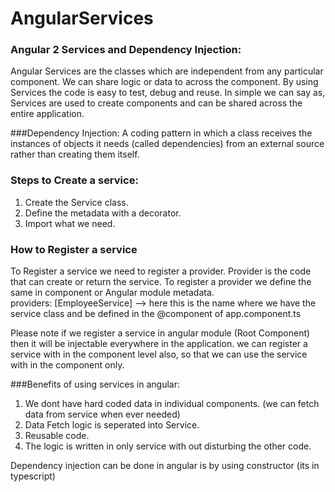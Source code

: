 # AngularServices

### Angular 2 Services and Dependency Injection: 
Angular Services are the classes which are independent from any particular component. We can share logic or data to across the component. By using Services the code is easy to test, debug and reuse. In simple we can say as, Services are used to  create components and can be shared across the entire application.

###Dependency Injection: 
A coding pattern in which a class receives the instances of objects it needs (called dependencies) from an external source rather than creating them itself.

### Steps to Create a service: 
1) Create the Service class.
2) Define the metadata with a decorator.
3) Import what we need.

### How to Register a service
To Register a service we need to register a provider. Provider is the code that can  create or return the service. To register a provider we define the same in component  or Angular module metadata.  
providers: [EmployeeService] --> here this is the name where we have the service class and be defined in the @component of app.component.ts

Please note if we register a service in angular module (Root Component) then it will  be injectable everywhere in the  application.  we can register a service with in the   component level also, so that we can use the service with in the component only.

###Benefits of using services in angular: 
1) We dont have hard coded data in individual components. (we can fetch data from
 service when ever needed)
2) Data Fetch logic is seperated into Service.
3) Reusable code.
4) The logic is written in only service with out disturbing the other code. 
 
 Dependency injection can be done in angular is by using constructor (its in typescript)
 
